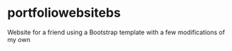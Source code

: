 # portfoliowebsitebs
Website for a friend using a Bootstrap template with a few modifications of my own
